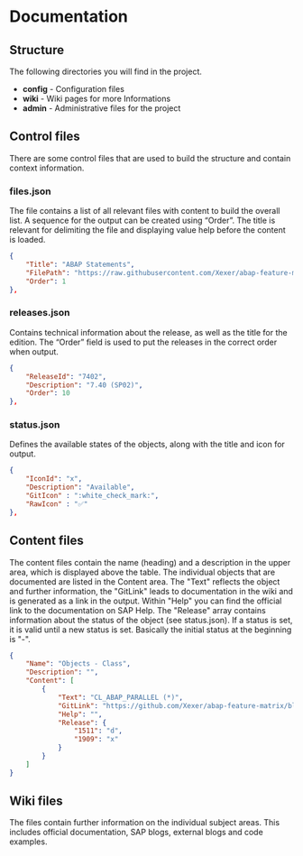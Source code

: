 # Documentation

## Structure
The following directories you will find in the project.

- **config** - Configuration files
- **wiki** - Wiki pages for more Informations
- **admin** - Administrative files for the project

## Control files
There are some control files that are used to build the structure and contain context information.

### files.json
The file contains a list of all relevant files with content to build the overall list. A sequence for the output can be created using “Order”. The title is relevant for delimiting the file and displaying value help before the content is loaded.

```JSON
{
    "Title": "ABAP Statements",
    "FilePath": "https://raw.githubusercontent.com/Xexer/abap-feature-matrix/main/config/abap-statements.json",
    "Order": 1
},
```

### releases.json
Contains technical information about the release, as well as the title for the edition. The “Order” field is used to put the releases in the correct order when output.

```JSON
{
    "ReleaseId": "7402",
    "Description": "7.40 (SP02)",
    "Order": 10
},
```

### status.json
Defines the available states of the objects, along with the title and icon for output.

```JSON
{           
    "IconId": "x",
    "Description": "Available",
    "GitIcon" : ":white_check_mark:",
    "RawIcon" : "✅"
},
```

## Content files
The content files contain the name (heading) and a description in the upper area, which is displayed above the table. The individual objects that are documented are listed in the Content area. The "Text" reflects the object and further information, the "GitLink" leads to documentation in the wiki and is generated as a link in the output. Within "Help" you can find the official link to the documentation on SAP Help. The "Release" array contains information about the status of the object (see status.json). If a status is set, it is valid until a new status is set. Basically the initial status at the beginning is "-".

```JSON
{
    "Name": "Objects - Class",
    "Description": "",
    "Content": [
        {
            "Text": "CL_ABAP_PARALLEL (*)",
            "GitLink": "https://github.com/Xexer/abap-feature-matrix/blob/main/wiki/objects.md#cl_abap_parallel",
            "Help": "",
            "Release": {
                "1511": "d",
                "1909": "x"
            }
        }
    ]
}
```

## Wiki files
The files contain further information on the individual subject areas. This includes official documentation, SAP blogs, external blogs and code examples.